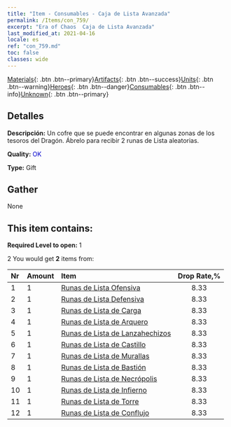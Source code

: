 ```yaml
---
title: "Item - Consumables - Caja de Lista Avanzada"
permalink: /Items/con_759/
excerpt: "Era of Chaos  Caja de Lista Avanzada"
last_modified_at: 2021-04-16
locale: es
ref: "con_759.md"
toc: false
classes: wide
---
```

 [Materials](/es/Items/){: .btn .btn--primary}[Artifacts](/es/Items/Artifacts/){: .btn .btn--success}[Units](/es/Items/Units/){: .btn .btn--warning}[Heroes](/es/Items/Heroes/){: .btn .btn--danger}[Consumables](/es/Items/Consumables/){: .btn .btn--info}[Unknown](/es/Items/Unknown/){: .btn .btn--primary}

## Detalles
 **Descripción:** Un cofre que se puede encontrar en algunas zonas de los tesoros del Dragón. Ábrelo para recibir 2 runas de Lista aleatorias.

 **Quality:** <span style="color: #0000CD">OK</span>

 **Type:** Gift

## Gather

  None

## This item contains:

 **Required Level to open:** 1

 2 You would get **2** items  from:

  | Nr | Amount |     Item    | Drop Rate,% |
  |:---|:-------|:------------|:---------:|
  | 1 | 1 | [Runas de Lista Ofensiva](/es/Items/con_734/) | 8.33 | 
  | 2 | 1 | [Runas de Lista Defensiva](/es/Items/con_739/) | 8.33 | 
  | 3 | 1 | [Runas de Lista de Carga](/es/Items/con_741/) | 8.33 | 
  | 4 | 1 | [Runas de Lista de Arquero](/es/Items/con_742/) | 8.33 | 
  | 5 | 1 | [Runas de Lista de Lanzahechizos](/es/Items/con_746/) | 8.33 | 
  | 6 | 1 | [Runas de Lista de Castillo](/es/Items/con_752/) | 8.33 | 
  | 7 | 1 | [Runas de Lista de Murallas](/es/Items/con_753/) | 8.33 | 
  | 8 | 1 | [Runas de Lista de Bastión](/es/Items/con_754/) | 8.33 | 
  | 9 | 1 | [Runas de Lista de Necrópolis](/es/Items/con_755/) | 8.33 | 
  | 10 | 1 | [Runas de Lista de Infierno](/es/Items/con_777/) | 8.33 | 
  | 11 | 1 | [Runas de Lista de Torre](/es/Items/con_785/) | 8.33 | 
  | 12 | 1 | [Runas de Lista de Conflujo](/es/Items/con_791/) | 8.33 | 
